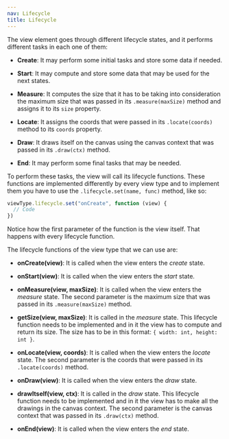 ```yaml
---
nav: Lifecycle
title: Lifecycle
---
```


The view element goes through different lifecycle states, and it performs different tasks in each one of them:

- **Create**: It may perform some initial tasks and store some data if needed.

- **Start**: It may compute and store some data that may be used for the next states.

- **Measure**: It computes the size that it has to be taking into consideration the maximum size that was passed in its `.measure(maxSize)` method and assigns it to its `size` property.

- **Locate**: It assigns the coords that were passed in its `.locate(coords)` method to its `coords` property.

- **Draw**: It draws itself on the canvas using the canvas context that was passed in its `.draw(ctx)` method.

- **End**: It may perform some final tasks that may be needed.

To perform these tasks, the view will call its lifecycle functions. These functions are implemented differently by every view type and to implement them you have to use the `.lifecycle.set(name, func)` method, like so:

```javascript
viewType.lifecycle.set("onCreate", function (view) {
  // Code
})
```

Notice how the first parameter of the function is the view itself. That happens with every lifecycle function.

The lifecycle functions of the view type that we can use are:

- **onCreate(view)**: It is called when the view enters the _create_ state.

- **onStart(view)**: It is called when the view enters the _start_ state.

- **onMeasure(view, maxSize)**: It is called when the view enters the _measure_ state. The second parameter is the maximum size that was passed in its `.measure(maxSize)` method.

- **getSize(view, maxSize)**: It is called in the _measure_ state. This lifecycle function needs to be implemented and in it the view has to compute and return its size. The size has to be in this format: `{ width: int, height: int }`.

- **onLocate(view, coords)**: It is called when the view enters the _locate_ state. The second parameter is the coords that were passed in its `.locate(coords)` method.

- **onDraw(view)**: It is called when the view enters the _draw_ state.

- **drawItself(view, ctx)**: It is called in the _draw_ state. This lifecycle function needs to be implemented and in it the view has to make all the drawings in the canvas context. The second parameter is the canvas context that was passed in its `.draw(ctx)` method.

- **onEnd(view)**: It is called when the view enters the _end_ state.
